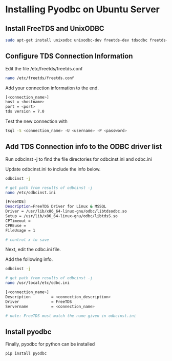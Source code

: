 # Installing Pyodbc on Ubuntu Server

## Install FreeTDS and UnixODBC


```sh
sudo apt-get install unixodbc unixodbc-dev freetds-dev tdsodbc freetds-bin
```


## Configure TDS Connection Information

Edit the file /etc/freetds/freetds.conf

```sh
nano /etc/freetds/freetds.conf
```

Add your connection information to the end. 

```sh
[<connection_name>]
host = <hostname>
port = <port>
tds version = 7.0
```

Test the new connection with 

```sh
tsql -S <connection_name> -U <username> -P <password>
```

## Add TDS Connection info to the ODBC driver list

Run odbcinst -j to find the file directories for odbcinst.ini and odbc.ini

Update odbcinst.ini to include the info below.

```sh 
odbcinst -j

# get path from results of odbcinst -j
nano /etc/odbcinst.ini

[FreeTDS]
Description=FreeTDS Driver for Linux & MSSQL
Driver = /usr/lib/x86_64-linux-gnu/odbc/libtdsodbc.so
Setup = /usr/lib/x86_64-linux-gnu/odbc/libtdsS.so
CPTimeout = 
CPREuse = 
FileUsage = 1

# control x to save
```

Next, edit the odbc.ini file.

Add the following info.

```sh
odbcinst -j

# get path from results of odbcinst -j
nano /usr/local/etc/odbc.ini

[<connection_name>]
Description         = <connection_description>
Driver              = FreeTDS 
Servername          = <connection_name>

# note: FreeTDS must match the name given in odbcinst.ini
```

## Install pyodbc

Finally, pyodbc for python can be installed

```sh
pip install pyodbc
```